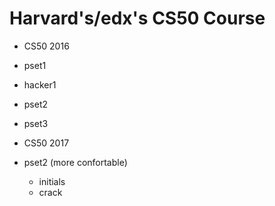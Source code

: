 # Harvard's/edx's CS50 Course

- CS50 2016
 - pset1
 - hacker1
 - pset2
 - pset3
 
- CS50 2017
 - pset2 (more confortable)
   - initials
   - crack
